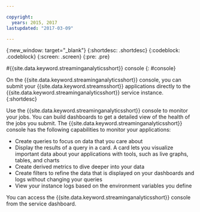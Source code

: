 ```yaml
---

copyright:
  years: 2015, 2017
lastupdated: "2017-03-09"

---
```


<!-- Attribute definitions -->
{:new_window: target="_blank"}
{:shortdesc: .shortdesc}
{:codeblock: .codeblock}
{:screen: .screen}
{:pre: .pre}

#{{site.data.keyword.streaminganalyticsshort}} console
{: #console}

On the {{site.data.keyword.streaminganalyticsshort}} console, you can submit your {{site.data.keyword.streamsshort}} applications directly to the {{site.data.keyword.streaminganalyticsshort}} service instance.
{:shortdesc}

Use the {{site.data.keyword.streaminganalyticsshort}} console to monitor your jobs. You can build dashboards to get a detailed view of the health of the jobs you submit. The {{site.data.keyword.streaminganalyticsshort}} console has the following capabilities to monitor your applications:

* Create queries to focus on data that you care about
* Display the results of a query in a card. A card lets you visualize important data about your applications with tools, such as live graphs, tables, and charts
* Create derived metrics to dive deeper into your data
* Create filters to refine the data that is displayed on your dashboards and logs without changing your queries
* View your instance logs based on the environment variables you define

You can access the {{site.data.keyword.streaminganalyticsshort}} console from the service dashboard.
